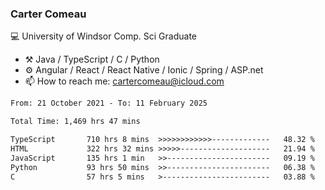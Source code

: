 ### Carter Comeau

💻 University of Windsor Comp. Sci Graduate

- ⚒️ Java / TypeScript / C / Python
- ⚙️ Angular / React / React Native / Ionic / Spring / ASP.net
- 📫 How to reach me: cartercomeau@icloud.com

<!--START_SECTION:waka-->

```txt
From: 21 October 2021 - To: 11 February 2025

Total Time: 1,469 hrs 47 mins

TypeScript       710 hrs 8 mins  >>>>>>>>>>>>-------------   48.32 %
HTML             322 hrs 32 mins >>>>>--------------------   21.94 %
JavaScript       135 hrs 1 min   >>-----------------------   09.19 %
Python           93 hrs 50 mins  >>-----------------------   06.38 %
C                57 hrs 5 mins   >------------------------   03.88 %
```

<!--END_SECTION:waka-->
